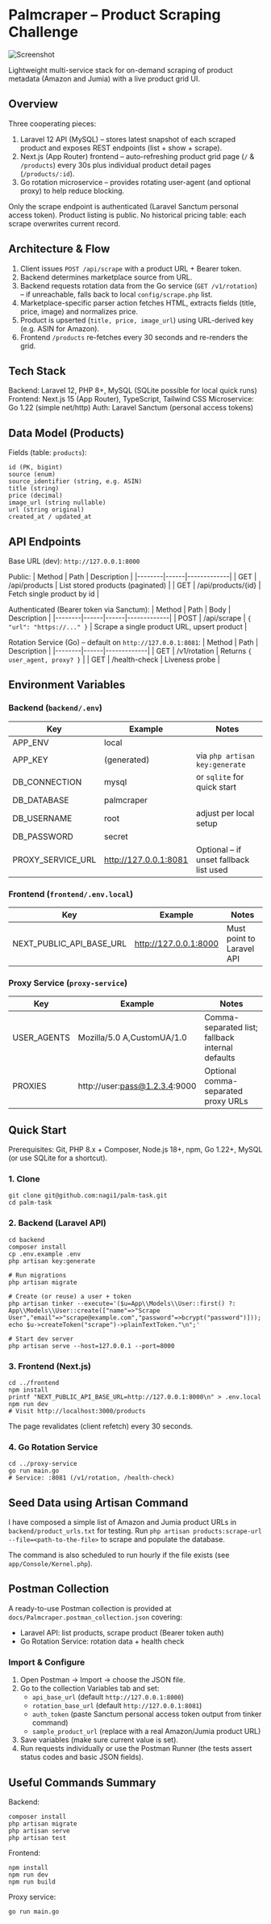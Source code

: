 # Palmcraper – Product Scraping Challenge

![Screenshot](docs/screenshot.png)

Lightweight multi-service stack for on-demand scraping of product metadata (Amazon and Jumia) with a live product grid UI.

## Overview

Three cooperating pieces:
1. Laravel 12 API (MySQL) – stores latest snapshot of each scraped product and exposes REST endpoints (list + show + scrape).
2. Next.js (App Router) frontend – auto-refreshing product grid page (`/` & `/products`) every 30s plus individual product detail pages (`/products/:id`).
3. Go rotation microservice – provides rotating user-agent (and optional proxy) to help reduce blocking.

Only the scrape endpoint is authenticated (Laravel Sanctum personal access token). Product listing is public. No historical pricing table: each scrape overwrites current record.

## Architecture & Flow
1. Client issues `POST /api/scrape` with a product URL + Bearer token.
2. Backend determines marketplace source from URL.
3. Backend requests rotation data from the Go service (`GET /v1/rotation`) – if unreachable, falls back to local `config/scrape.php` list.
4. Marketplace-specific parser action fetches HTML, extracts fields (title, price, image) and normalizes price.
5. Product is upserted (`title, price, image_url`) using URL-derived key (e.g. ASIN for Amazon).
6. Frontend `/products` re-fetches every 30 seconds and re-renders the grid.

## Tech Stack
Backend: Laravel 12, PHP 8+, MySQL (SQLite possible for local quick runs)
Frontend: Next.js 15 (App Router), TypeScript, Tailwind CSS
Microservice: Go 1.22 (simple net/http)
Auth: Laravel Sanctum (personal access tokens)

## Data Model (Products)
Fields (table: `products`):
```
id (PK, bigint)
source (enum)
source_identifier (string, e.g. ASIN)
title (string)
price (decimal)
image_url (string nullable)
url (string original)
created_at / updated_at
```

## API Endpoints
Base URL (dev): `http://127.0.0.1:8000`

Public:
| Method | Path | Description |
|--------|------|-------------|
| GET | /api/products | List stored products (paginated) |
| GET | /api/products/{id} | Fetch single product by id |

Authenticated (Bearer token via Sanctum):
| Method | Path | Body | Description |
|--------|------|------|-------------|
| POST | /api/scrape | `{ "url": "https://..." }` | Scrape a single product URL, upsert product |

Rotation Service (Go) – default on `http://127.0.0.1:8081`:
| Method | Path | Description |
|--------|------|-------------|
| GET | /v1/rotation | Returns `{ user_agent, proxy? }` |
| GET | /health-check | Liveness probe |

## Environment Variables

### Backend (`backend/.env`)
| Key | Example | Notes |
|-----|---------|-------|
| APP_ENV | local |  |
| APP_KEY | (generated) | via `php artisan key:generate` |
| DB_CONNECTION | mysql | or `sqlite` for quick start |
| DB_DATABASE | palmcraper |  |
| DB_USERNAME | root | adjust per local setup |
| DB_PASSWORD | secret |  |
| PROXY_SERVICE_URL | http://127.0.0.1:8081 | Optional – if unset fallback list used |

### Frontend (`frontend/.env.local`)
| Key | Example | Notes |
|-----|---------|-------|
| NEXT_PUBLIC_API_BASE_URL | http://127.0.0.1:8000 | Must point to Laravel API |

### Proxy Service (`proxy-service`)
| Key | Example | Notes |
|-----|---------|-------|
| USER_AGENTS | Mozilla/5.0 A,CustomUA/1.0 | Comma-separated list; fallback internal defaults |
| PROXIES | http://user:pass@1.2.3.4:9000 | Optional comma-separated proxy URLs |

## Quick Start

Prerequisites: Git, PHP 8.x + Composer, Node.js 18+, npm, Go 1.22+, MySQL (or use SQLite for a shortcut).

### 1. Clone
```fish
git clone git@github.com:nagi1/palm-task.git
cd palm-task
```

### 2. Backend (Laravel API)
```fish
cd backend
composer install
cp .env.example .env
php artisan key:generate

# Run migrations
php artisan migrate

# Create (or reuse) a user + token
php artisan tinker --execute='($u=App\\Models\\User::first() ?: App\\Models\\User::create(["name"=>"Scrape User","email"=>"scrape@example.com","password"=>bcrypt("password")])); echo $u->createToken("scrape")->plainTextToken."\n";'

# Start dev server
php artisan serve --host=127.0.0.1 --port=8000
```

### 3. Frontend (Next.js)
```fish
cd ../frontend
npm install
printf "NEXT_PUBLIC_API_BASE_URL=http://127.0.0.1:8000\n" > .env.local
npm run dev
# Visit http://localhost:3000/products
```
The page revalidates (client refetch) every 30 seconds.

### 4. Go Rotation Service
```fish
cd ../proxy-service
go run main.go
# Service: :8081 (/v1/rotation, /health-check)
```

## Seed Data using Artisan Command
I have composed a simple list of Amazon and Jumia product URLs in `backend/product_urls.txt` for testing.
Run `php artisan products:scrape-url --file=<path-to-the-file>` to scrape and populate the database.

The command is also scheduled to run hourly if the file exists (see `app/Console/Kernel.php`).

## Postman Collection
A ready-to-use Postman collection is provided at `docs/Palmcraper.postman_collection.json` covering:
 - Laravel API: list products, scrape product (Bearer token auth)
 - Go Rotation Service: rotation data + health check

### Import & Configure
1. Open Postman → Import → choose the JSON file.
2. Go to the collection Variables tab and set:
   - `api_base_url` (default `http://127.0.0.1:8000`)
   - `rotation_base_url` (default `http://127.0.0.1:8081`)
   - `auth_token` (paste Sanctum personal access token output from tinker command)
   - `sample_product_url` (replace with a real Amazon/Jumia product URL)
3. Save variables (make sure current value is set).
4. Run requests individually or use the Postman Runner (the tests assert status codes and basic JSON fields).

## Useful Commands Summary
Backend:
```fish
composer install
php artisan migrate
php artisan serve
php artisan test
```
Frontend:
```fish
npm install
npm run dev
npm run build
```
Proxy service:
```fish
go run main.go
